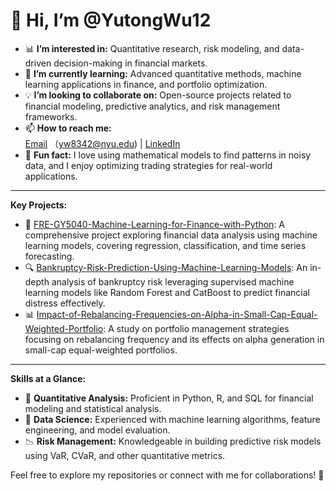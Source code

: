 # 👋 Hi, I’m @YutongWu12

- 📊 **I’m interested in:** Quantitative research, risk modeling, and data-driven decision-making in financial markets.
- 🌱 **I’m currently learning:** Advanced quantitative methods, machine learning applications in finance, and portfolio optimization.
- 💡 **I’m looking to collaborate on:** Open-source projects related to financial modeling, predictive analytics, and risk management frameworks.
- 📫 **How to reach me:**  
  [Email](mailto:yw8342@nyu.edu) （yw8342@nyu.edu) | [LinkedIn](https://www.linkedin.com/in/minnie-yutong-wu)
- 🎯 **Fun fact:** I love using mathematical models to find patterns in noisy data, and I enjoy optimizing trading strategies for real-world applications.

---

**Key Projects:**
- 🌟 [FRE-GY5040-Machine-Learning-for-Finance-with-Python](https://github.com/YutongWu12/FRE-GY5040-Machine-Learning-for-Finance-with-Python): A comprehensive project exploring financial data analysis using machine learning models, covering regression, classification, and time series forecasting.
- 🔍 [Bankruptcy-Risk-Prediction-Using-Machine-Learning-Models](https://github.com/YutongWu12/ProjectB): An in-depth analysis of bankruptcy risk leveraging supervised machine learning models like Random Forest and CatBoost to predict financial distress effectively.
- 📊 [Impact-of-Rebalancing-Frequencies-on-Alpha-in-Small-Cap-Equal-Weighted-Portfolio](https://github.com/YutongWu12/ProjectC): A study on portfolio management strategies focusing on rebalancing frequency and its effects on alpha generation in small-cap equal-weighted portfolios.

---

**Skills at a Glance:**
- 🧮 **Quantitative Analysis:** Proficient in Python, R, and SQL for financial modeling and statistical analysis.
- 🔧 **Data Science:** Experienced with machine learning algorithms, feature engineering, and model evaluation.
- 📉 **Risk Management:** Knowledgeable in building predictive risk models using VaR, CVaR, and other quantitative metrics.

Feel free to explore my repositories or connect with me for collaborations! 🚀
